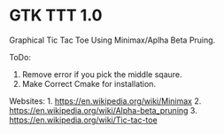 # GTK TTT 1.0

Graphical Tic Tac Toe Using Minimax/Aplha Beta Pruing.

ToDo:
  1. Remove error if you pick the middle sqaure.
  2. Make Correct Cmake for installation.
  
  Websites:
    1. https://en.wikipedia.org/wiki/Minimax
    2. https://en.wikipedia.org/wiki/Alpha-beta_pruning
    3. https://en.wikipedia.org/wiki/Tic-tac-toe

